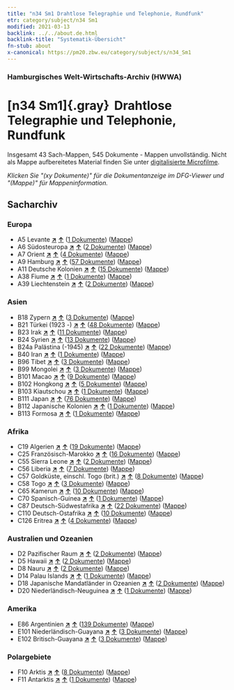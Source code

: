 ```yaml
---
title: "n34 Sm1 Drahtlose Telegraphie und Telephonie, Rundfunk"
etr: category/subject/n34 Sm1
modified: 2021-03-13
backlink: ../../about.de.html
backlink-title: "Systematik-Übersicht"
fn-stub: about
x-canonical: https://pm20.zbw.eu/category/subject/s/n34_Sm1
---
```


### Hamburgisches Welt-Wirtschafts-Archiv (HWWA)
# [n34 Sm1]{.gray}&#8201; Drahtlose Telegraphie und Telephonie, Rundfunk&#160; 




Insgesamt 43 Sach-Mappen, 545 Dokumente - Mappen unvollständig.
Nicht als Mappe aufbereitetes Material finden Sie unter [digitalisierte Microfilme](/film/h1_sh.de.html).

_Klicken Sie "(xy Dokumente)" für die Dokumentanzeige im DFG-Viewer und "(Mappe)" für Mappeninformation._

## Sacharchiv




### Europa

- A5 Levante [**&nearr;**](../../../geo/i/140898/about.de.html "Levante (alle Mappen)") [**&uarr;**](../../../geo/about.de.html#A5 "Ländersystematik") (<a href="https://pm20.zbw.eu/dfgview/sh/140898,145663" title="über: Levante : Drahtlose Telegraphie und Telephonie, Rundfunk" target="_blank">1 Dokumente</a>) ([Mappe](../../../../folder/sh/1408xx/140898/1456xx/145663/about.de.html))
- A6 Südosteuropa [**&nearr;**](../../../geo/i/140900/about.de.html "Südosteuropa (alle Mappen)") [**&uarr;**](../../../geo/about.de.html#A6 "Ländersystematik") (<a href="https://pm20.zbw.eu/dfgview/sh/140900,145663" title="über: Südosteuropa : Drahtlose Telegraphie und Telephonie, Rundfunk" target="_blank">2 Dokumente</a>) ([Mappe](../../../../folder/sh/1409xx/140900/1456xx/145663/about.de.html))
- A7 Orient [**&nearr;**](../../../geo/i/140902/about.de.html "Orient (alle Mappen)") [**&uarr;**](../../../geo/about.de.html#A7 "Ländersystematik") (<a href="https://pm20.zbw.eu/dfgview/sh/140902,145663" title="über: Orient : Drahtlose Telegraphie und Telephonie, Rundfunk" target="_blank">4 Dokumente</a>) ([Mappe](../../../../folder/sh/1409xx/140902/1456xx/145663/about.de.html))
- A9 Hamburg [**&nearr;**](../../../geo/i/140905/about.de.html "Hamburg (alle Mappen)") [**&uarr;**](../../../geo/about.de.html#A9 "Ländersystematik") (<a href="https://pm20.zbw.eu/dfgview/sh/140905,145663" title="über: Hamburg : Drahtlose Telegraphie und Telephonie, Rundfunk" target="_blank">57 Dokumente</a>) ([Mappe](../../../../folder/sh/1409xx/140905/1456xx/145663/about.de.html))
- A11 Deutsche Kolonien [**&nearr;**](../../../geo/i/140960/about.de.html "Deutsche Kolonien (alle Mappen)") [**&uarr;**](../../../geo/about.de.html#A11 "Ländersystematik") (<a href="https://pm20.zbw.eu/dfgview/sh/140960,145663" title="über: Deutsche Kolonien : Drahtlose Telegraphie und Telephonie, Rundfunk" target="_blank">15 Dokumente</a>) ([Mappe](../../../../folder/sh/1409xx/140960/1456xx/145663/about.de.html))
- A38 Fiume [**&nearr;**](../../../geo/i/141014/about.de.html "Fiume (alle Mappen)") [**&uarr;**](../../../geo/about.de.html#A38 "Ländersystematik") (<a href="https://pm20.zbw.eu/dfgview/sh/141014,145663" title="über: Fiume : Drahtlose Telegraphie und Telephonie, Rundfunk" target="_blank">1 Dokumente</a>) ([Mappe](../../../../folder/sh/1410xx/141014/1456xx/145663/about.de.html))
- A39 Liechtenstein [**&nearr;**](../../../geo/i/141016/about.de.html "Liechtenstein (alle Mappen)") [**&uarr;**](../../../geo/about.de.html#A39 "Ländersystematik") (<a href="https://pm20.zbw.eu/dfgview/sh/141016,145663" title="über: Liechtenstein : Drahtlose Telegraphie und Telephonie, Rundfunk" target="_blank">2 Dokumente</a>) ([Mappe](../../../../folder/sh/1410xx/141016/1456xx/145663/about.de.html))

### Asien

- B18 Zypern [**&nearr;**](../../../geo/i/141079/about.de.html "Zypern (alle Mappen)") [**&uarr;**](../../../geo/about.de.html#B18 "Ländersystematik") (<a href="https://pm20.zbw.eu/dfgview/sh/141079,145663" title="über: Zypern : Drahtlose Telegraphie und Telephonie, Rundfunk" target="_blank">3 Dokumente</a>) ([Mappe](../../../../folder/sh/1410xx/141079/1456xx/145663/about.de.html))
- B21 Türkei (1923 -) [**&nearr;**](../../../geo/i/141111/about.de.html "Türkei (1923 -) (alle Mappen)") [**&uarr;**](../../../geo/about.de.html#B21 "Ländersystematik") (<a href="https://pm20.zbw.eu/dfgview/sh/141111,145663" title="über: Türkei (1923 -) : Drahtlose Telegraphie und Telephonie, Rundfunk" target="_blank">48 Dokumente</a>) ([Mappe](../../../../folder/sh/1411xx/141111/1456xx/145663/about.de.html))
- B23 Irak [**&nearr;**](../../../geo/i/141113/about.de.html "Irak (alle Mappen)") [**&uarr;**](../../../geo/about.de.html#B23 "Ländersystematik") (<a href="https://pm20.zbw.eu/dfgview/sh/141113,145663" title="über: Irak : Drahtlose Telegraphie und Telephonie, Rundfunk" target="_blank">11 Dokumente</a>) ([Mappe](../../../../folder/sh/1411xx/141113/1456xx/145663/about.de.html))
- B24 Syrien [**&nearr;**](../../../geo/i/141114/about.de.html "Syrien (alle Mappen)") [**&uarr;**](../../../geo/about.de.html#B24 "Ländersystematik") (<a href="https://pm20.zbw.eu/dfgview/sh/141114,145663" title="über: Syrien : Drahtlose Telegraphie und Telephonie, Rundfunk" target="_blank">13 Dokumente</a>) ([Mappe](../../../../folder/sh/1411xx/141114/1456xx/145663/about.de.html))
- B24a Palästina (-1945) [**&nearr;**](../../../geo/i/141115/about.de.html "Palästina (-1945) (alle Mappen)") [**&uarr;**](../../../geo/about.de.html#B24a "Ländersystematik") (<a href="https://pm20.zbw.eu/dfgview/sh/141115,145663" title="über: Palästina (-1945) : Drahtlose Telegraphie und Telephonie, Rundfunk" target="_blank">22 Dokumente</a>) ([Mappe](../../../../folder/sh/1411xx/141115/1456xx/145663/about.de.html))
- B40 Iran [**&nearr;**](../../../geo/i/141186/about.de.html "Iran (alle Mappen)") [**&uarr;**](../../../geo/about.de.html#B40 "Ländersystematik") (<a href="https://pm20.zbw.eu/dfgview/sh/141186,145663" title="über: Iran : Drahtlose Telegraphie und Telephonie, Rundfunk" target="_blank">1 Dokumente</a>) ([Mappe](../../../../folder/sh/1411xx/141186/1456xx/145663/about.de.html))
- B96 Tibet [**&nearr;**](../../../geo/i/141259/about.de.html "Tibet (alle Mappen)") [**&uarr;**](../../../geo/about.de.html#B96 "Ländersystematik") (<a href="https://pm20.zbw.eu/dfgview/sh/141259,145663" title="über: Tibet : Drahtlose Telegraphie und Telephonie, Rundfunk" target="_blank">3 Dokumente</a>) ([Mappe](../../../../folder/sh/1412xx/141259/1456xx/145663/about.de.html))
- B99 Mongolei [**&nearr;**](../../../geo/i/141261/about.de.html "Mongolei (alle Mappen)") [**&uarr;**](../../../geo/about.de.html#B99 "Ländersystematik") (<a href="https://pm20.zbw.eu/dfgview/sh/141261,145663" title="über: Mongolei : Drahtlose Telegraphie und Telephonie, Rundfunk" target="_blank">3 Dokumente</a>) ([Mappe](../../../../folder/sh/1412xx/141261/1456xx/145663/about.de.html))
- B101 Macao [**&nearr;**](../../../geo/i/141267/about.de.html "Macao (alle Mappen)") [**&uarr;**](../../../geo/about.de.html#B101 "Ländersystematik") (<a href="https://pm20.zbw.eu/dfgview/sh/141267,145663" title="über: Macao : Drahtlose Telegraphie und Telephonie, Rundfunk" target="_blank">9 Dokumente</a>) ([Mappe](../../../../folder/sh/1412xx/141267/1456xx/145663/about.de.html))
- B102 Hongkong [**&nearr;**](../../../geo/i/141268/about.de.html "Hongkong (alle Mappen)") [**&uarr;**](../../../geo/about.de.html#B102 "Ländersystematik") (<a href="https://pm20.zbw.eu/dfgview/sh/141268,145663" title="über: Hongkong : Drahtlose Telegraphie und Telephonie, Rundfunk" target="_blank">5 Dokumente</a>) ([Mappe](../../../../folder/sh/1412xx/141268/1456xx/145663/about.de.html))
- B103 Kiautschou [**&nearr;**](../../../geo/i/126163/about.de.html "Kiautschou (alle Mappen)") [**&uarr;**](../../../geo/about.de.html#B103 "Ländersystematik") (<a href="https://pm20.zbw.eu/dfgview/sh/126163,145663" title="über: Kiautschou : Drahtlose Telegraphie und Telephonie, Rundfunk" target="_blank">1 Dokumente</a>) ([Mappe](../../../../folder/sh/1261xx/126163/1456xx/145663/about.de.html))
- B111 Japan [**&nearr;**](../../../geo/i/141272/about.de.html "Japan (alle Mappen)") [**&uarr;**](../../../geo/about.de.html#B111 "Ländersystematik") (<a href="https://pm20.zbw.eu/dfgview/sh/141272,145663" title="über: Japan : Drahtlose Telegraphie und Telephonie, Rundfunk" target="_blank">76 Dokumente</a>) ([Mappe](../../../../folder/sh/1412xx/141272/1456xx/145663/about.de.html))
- B112 Japanische Kolonien [**&nearr;**](../../../geo/i/141273/about.de.html "Japanische Kolonien (alle Mappen)") [**&uarr;**](../../../geo/about.de.html#B112 "Ländersystematik") (<a href="https://pm20.zbw.eu/dfgview/sh/141273,145663" title="über: Japanische Kolonien : Drahtlose Telegraphie und Telephonie, Rundfunk" target="_blank">1 Dokumente</a>) ([Mappe](../../../../folder/sh/1412xx/141273/1456xx/145663/about.de.html))
- B113 Formosa [**&nearr;**](../../../geo/i/141274/about.de.html "Formosa (alle Mappen)") [**&uarr;**](../../../geo/about.de.html#B113 "Ländersystematik") (<a href="https://pm20.zbw.eu/dfgview/sh/141274,145663" title="über: Formosa : Drahtlose Telegraphie und Telephonie, Rundfunk" target="_blank">1 Dokumente</a>) ([Mappe](../../../../folder/sh/1412xx/141274/1456xx/145663/about.de.html))

### Afrika

- C19 Algerien [**&nearr;**](../../../geo/i/141354/about.de.html "Algerien (alle Mappen)") [**&uarr;**](../../../geo/about.de.html#C19 "Ländersystematik") (<a href="https://pm20.zbw.eu/dfgview/sh/141354,145663" title="über: Algerien : Drahtlose Telegraphie und Telephonie, Rundfunk" target="_blank">19 Dokumente</a>) ([Mappe](../../../../folder/sh/1413xx/141354/1456xx/145663/about.de.html))
- C25 Französisch-Marokko [**&nearr;**](../../../geo/i/141358/about.de.html "Französisch-Marokko (alle Mappen)") [**&uarr;**](../../../geo/about.de.html#C25 "Ländersystematik") (<a href="https://pm20.zbw.eu/dfgview/sh/141358,145663" title="über: Französisch-Marokko : Drahtlose Telegraphie und Telephonie, Rundfunk" target="_blank">16 Dokumente</a>) ([Mappe](../../../../folder/sh/1413xx/141358/1456xx/145663/about.de.html))
- C55 Sierra Leone [**&nearr;**](../../../geo/i/141404/about.de.html "Sierra Leone (alle Mappen)") [**&uarr;**](../../../geo/about.de.html#C55 "Ländersystematik") (<a href="https://pm20.zbw.eu/dfgview/sh/141404,145663" title="über: Sierra Leone : Drahtlose Telegraphie und Telephonie, Rundfunk" target="_blank">2 Dokumente</a>) ([Mappe](../../../../folder/sh/1414xx/141404/1456xx/145663/about.de.html))
- C56 Liberia [**&nearr;**](../../../geo/i/141405/about.de.html "Liberia (alle Mappen)") [**&uarr;**](../../../geo/about.de.html#C56 "Ländersystematik") (<a href="https://pm20.zbw.eu/dfgview/sh/141405,145663" title="über: Liberia : Drahtlose Telegraphie und Telephonie, Rundfunk" target="_blank">7 Dokumente</a>) ([Mappe](../../../../folder/sh/1414xx/141405/1456xx/145663/about.de.html))
- C57 Goldküste, einschl. Togo (brit.) [**&nearr;**](../../../geo/i/141406/about.de.html "Goldküste, einschl. Togo (brit.) (alle Mappen)") [**&uarr;**](../../../geo/about.de.html#C57 "Ländersystematik") (<a href="https://pm20.zbw.eu/dfgview/sh/141406,145663" title="über: Goldküste, einschl. Togo (brit.) : Drahtlose Telegraphie und Telephonie, Rundfunk" target="_blank">8 Dokumente</a>) ([Mappe](../../../../folder/sh/1414xx/141406/1456xx/145663/about.de.html))
- C58 Togo [**&nearr;**](../../../geo/i/141408/about.de.html "Togo (alle Mappen)") [**&uarr;**](../../../geo/about.de.html#C58 "Ländersystematik") (<a href="https://pm20.zbw.eu/dfgview/sh/141408,145663" title="über: Togo : Drahtlose Telegraphie und Telephonie, Rundfunk" target="_blank">3 Dokumente</a>) ([Mappe](../../../../folder/sh/1414xx/141408/1456xx/145663/about.de.html))
- C65 Kamerun [**&nearr;**](../../../geo/i/141410/about.de.html "Kamerun (alle Mappen)") [**&uarr;**](../../../geo/about.de.html#C65 "Ländersystematik") (<a href="https://pm20.zbw.eu/dfgview/sh/141410,145663" title="über: Kamerun : Drahtlose Telegraphie und Telephonie, Rundfunk" target="_blank">10 Dokumente</a>) ([Mappe](../../../../folder/sh/1414xx/141410/1456xx/145663/about.de.html))
- C70 Spanisch-Guinea [**&nearr;**](../../../geo/i/141412/about.de.html "Spanisch-Guinea (alle Mappen)") [**&uarr;**](../../../geo/about.de.html#C70 "Ländersystematik") (<a href="https://pm20.zbw.eu/dfgview/sh/141412,145663" title="über: Spanisch-Guinea : Drahtlose Telegraphie und Telephonie, Rundfunk" target="_blank">1 Dokumente</a>) ([Mappe](../../../../folder/sh/1414xx/141412/1456xx/145663/about.de.html))
- C87 Deutsch-Südwestafrika [**&nearr;**](../../../geo/i/141450/about.de.html "Deutsch-Südwestafrika (alle Mappen)") [**&uarr;**](../../../geo/about.de.html#C87 "Ländersystematik") (<a href="https://pm20.zbw.eu/dfgview/sh/141450,145663" title="über: Deutsch-Südwestafrika : Drahtlose Telegraphie und Telephonie, Rundfunk" target="_blank">22 Dokumente</a>) ([Mappe](../../../../folder/sh/1414xx/141450/1456xx/145663/about.de.html))
- C110 Deutsch-Ostafrika [**&nearr;**](../../../geo/i/141471/about.de.html "Deutsch-Ostafrika (alle Mappen)") [**&uarr;**](../../../geo/about.de.html#C110 "Ländersystematik") (<a href="https://pm20.zbw.eu/dfgview/sh/141471,145663" title="über: Deutsch-Ostafrika : Drahtlose Telegraphie und Telephonie, Rundfunk" target="_blank">10 Dokumente</a>) ([Mappe](../../../../folder/sh/1414xx/141471/1456xx/145663/about.de.html))
- C126 Eritrea [**&nearr;**](../../../geo/i/141483/about.de.html "Eritrea (alle Mappen)") [**&uarr;**](../../../geo/about.de.html#C126 "Ländersystematik") (<a href="https://pm20.zbw.eu/dfgview/sh/141483,145663" title="über: Eritrea : Drahtlose Telegraphie und Telephonie, Rundfunk" target="_blank">4 Dokumente</a>) ([Mappe](../../../../folder/sh/1414xx/141483/1456xx/145663/about.de.html))

### Australien und Ozeanien

- D2 Pazifischer Raum [**&nearr;**](../../../geo/i/141593/about.de.html "Pazifischer Raum (alle Mappen)") [**&uarr;**](../../../geo/about.de.html#D2 "Ländersystematik") (<a href="https://pm20.zbw.eu/dfgview/sh/141593,145663" title="über: Pazifischer Raum : Drahtlose Telegraphie und Telephonie, Rundfunk" target="_blank">2 Dokumente</a>) ([Mappe](../../../../folder/sh/1415xx/141593/1456xx/145663/about.de.html))
- D5 Hawaii [**&nearr;**](../../../geo/i/141595/about.de.html "Hawaii (alle Mappen)") [**&uarr;**](../../../geo/about.de.html#D5 "Ländersystematik") (<a href="https://pm20.zbw.eu/dfgview/sh/141595,145663" title="über: Hawaii : Drahtlose Telegraphie und Telephonie, Rundfunk" target="_blank">2 Dokumente</a>) ([Mappe](../../../../folder/sh/1415xx/141595/1456xx/145663/about.de.html))
- D8 Nauru [**&nearr;**](../../../geo/i/141599/about.de.html "Nauru (alle Mappen)") [**&uarr;**](../../../geo/about.de.html#D8 "Ländersystematik") (<a href="https://pm20.zbw.eu/dfgview/sh/141599,145663" title="über: Nauru : Drahtlose Telegraphie und Telephonie, Rundfunk" target="_blank">2 Dokumente</a>) ([Mappe](../../../../folder/sh/1415xx/141599/1456xx/145663/about.de.html))
- D14 Palau Islands [**&nearr;**](../../../geo/i/141614/about.de.html "Palau Islands (alle Mappen)") [**&uarr;**](../../../geo/about.de.html#D14 "Ländersystematik") (<a href="https://pm20.zbw.eu/dfgview/sh/141614,145663" title="über: Palau Islands : Drahtlose Telegraphie und Telephonie, Rundfunk" target="_blank">1 Dokumente</a>) ([Mappe](../../../../folder/sh/1416xx/141614/1456xx/145663/about.de.html))
- D18 Japanische Mandatländer in Ozeanien [**&nearr;**](../../../geo/i/141618/about.de.html "Japanische Mandatländer in Ozeanien (alle Mappen)") [**&uarr;**](../../../geo/about.de.html#D18 "Ländersystematik") (<a href="https://pm20.zbw.eu/dfgview/sh/141618,145663" title="über: Japanische Mandatländer in Ozeanien : Drahtlose Telegraphie und Telephonie, Rundfunk" target="_blank">2 Dokumente</a>) ([Mappe](../../../../folder/sh/1416xx/141618/1456xx/145663/about.de.html))
- D20 Niederländisch-Neuguinea [**&nearr;**](../../../geo/i/141619/about.de.html "Niederländisch-Neuguinea (alle Mappen)") [**&uarr;**](../../../geo/about.de.html#D20 "Ländersystematik") (<a href="https://pm20.zbw.eu/dfgview/sh/141619,145663" title="über: Niederländisch-Neuguinea : Drahtlose Telegraphie und Telephonie, Rundfunk" target="_blank">1 Dokumente</a>) ([Mappe](../../../../folder/sh/1416xx/141619/1456xx/145663/about.de.html))

### Amerika

- E86 Argentinien [**&nearr;**](../../../geo/i/141692/about.de.html "Argentinien (alle Mappen)") [**&uarr;**](../../../geo/about.de.html#E86 "Ländersystematik") (<a href="https://pm20.zbw.eu/dfgview/sh/141692,145663" title="über: Argentinien : Drahtlose Telegraphie und Telephonie, Rundfunk" target="_blank">139 Dokumente</a>) ([Mappe](../../../../folder/sh/1416xx/141692/1456xx/145663/about.de.html))
- E101 Niederländisch-Guayana [**&nearr;**](../../../geo/i/141699/about.de.html "Niederländisch-Guayana (alle Mappen)") [**&uarr;**](../../../geo/about.de.html#E101 "Ländersystematik") (<a href="https://pm20.zbw.eu/dfgview/sh/141699,145663" title="über: Niederländisch-Guayana : Drahtlose Telegraphie und Telephonie, Rundfunk" target="_blank">3 Dokumente</a>) ([Mappe](../../../../folder/sh/1416xx/141699/1456xx/145663/about.de.html))
- E102 Britisch-Guayana [**&nearr;**](../../../geo/i/141700/about.de.html "Britisch-Guayana (alle Mappen)") [**&uarr;**](../../../geo/about.de.html#E102 "Ländersystematik") (<a href="https://pm20.zbw.eu/dfgview/sh/141700,145663" title="über: Britisch-Guayana : Drahtlose Telegraphie und Telephonie, Rundfunk" target="_blank">3 Dokumente</a>) ([Mappe](../../../../folder/sh/1417xx/141700/1456xx/145663/about.de.html))

### Polargebiete

- F10 Arktis [**&nearr;**](../../../geo/i/141702/about.de.html "Arktis (alle Mappen)") [**&uarr;**](../../../geo/about.de.html#F10 "Ländersystematik") (<a href="https://pm20.zbw.eu/dfgview/sh/141702,145663" title="über: Arktis : Drahtlose Telegraphie und Telephonie, Rundfunk" target="_blank">8 Dokumente</a>) ([Mappe](../../../../folder/sh/1417xx/141702/1456xx/145663/about.de.html))
- F11 Antarktis [**&nearr;**](../../../geo/i/141703/about.de.html "Antarktis (alle Mappen)") [**&uarr;**](../../../geo/about.de.html#F11 "Ländersystematik") (<a href="https://pm20.zbw.eu/dfgview/sh/141703,145663" title="über: Antarktis : Drahtlose Telegraphie und Telephonie, Rundfunk" target="_blank">1 Dokumente</a>) ([Mappe](../../../../folder/sh/1417xx/141703/1456xx/145663/about.de.html))



